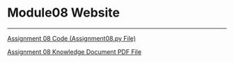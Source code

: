 # Module08 Website
---
[Assignment 08 Code (Assignment08.py File)](https://github.com/philthom10/IntroToProg-Python-Mod08/blob/main/Assignment08.py)

[Assignment 08 Knowledge Document PDF File](https://github.com/philthom10/IntroToProg-Python-Mod08/blob/main/Assignment08_PhilThompson.pdf)
